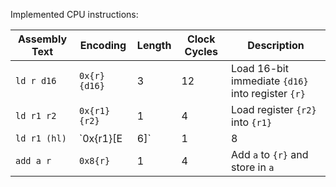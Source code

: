 
Implemented CPU instructions:

| Assembly Text | Encoding | Length | Clock Cycles | Description |
| ------------- | -------- | ------ | ------------ | ----------- |
| `ld r d16`    | `0x{r} {d16}` | 3 | 12           | Load 16-bit immediate `{d16}` into register `{r}` |
| `ld r1 r2`    | `0x{r1}{r2}`  | 1 | 4            | Load register `{r2}` into `{r1}` |
| `ld r1 (hl)`  | `0x{r1}[E|6]` | 1 | 8            | Load the data pointed to by `hl` into `{r1}` |
| `add a r`     | `0x8{r}`      | 1 | 4            | Add `a` to `{r}` and store in `a` |
